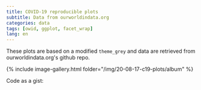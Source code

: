 ```yaml
---
title: COVID-19 reproducible plots
subtitle: Data from ourworldindata.org
categories: data
tags: [owid, ggplot, facet_wrap]
lang: en
---
```


These plots are based on a modified `theme_grey` and data are retrieved from ourworldindata.org's github repo. 

{% include image-gallery.html folder="/img/20-08-17-c19-plots/album" %}

Code as a gist:
<script src="https://gist.github.com/ZGFabian/e61c8d3af0eb1fc46e4d71e579747e51.js"></script>